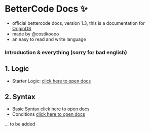 # **BetterCode Docs** ✨
- official bettercode docs, version 1.3, this is a documentation for [OriginOS](https://github.com/Mistium/Origin-OS)
- made by @costikoooo
- an easy to read and write language

### Introduction & everything (sorry for bad english)

## 1. Logic
- Starter Logic:
[click here to open docs](https://github.com/koo1140/BetterCode-Docs/blob/main/logic.md)

## 2. Syntax
- Basic Syntax
[click here to open docs](https://github.com/koo1140/BetterCode-Docs/blob/main/basicsyntax.md)
- Conditions
[click here to open docs](https://github.com/koo1140/BetterCode-Docs/blob/main/conditions.md)

... to be added
